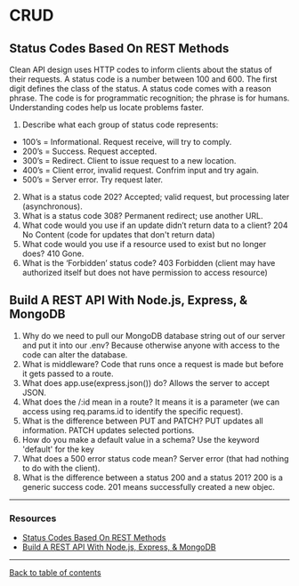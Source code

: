 # CRUD

## Status Codes Based On REST Methods
Clean API design uses HTTP codes to inform clients about the status of their requests.  A status code is a number between 100 and 600. The first digit defines the class of the status. A status code comes with a reason phrase. The code is for programmatic recognition; the phrase is for humans.   Understanding codes help us locate problems faster.

1. Describe what each group of status code represents:
  - 100’s = Informational. Request receive, will try to comply.
  - 200’s = Success.  Request accepted.
  - 300’s = Redirect.  Client to issue request to a new location.
  - 400’s = Client error, invalid request. Confrim input and try again.
  - 500’s = Server error.  Try request later.

2. What is a status code 202?  Accepted; valid request, but processing later (asynchronous).
3. What is a status code 308?  Permanent redirect; use another URL.
4. What code would you use if an update didn’t return data to a client?  204 No Content (code for updates that don't return data)
5. What code would you use if a resource used to exist but no longer does?  410 Gone.
6. What is the ‘Forbidden’ status code?  403 Forbidden (client may have authorized itself but does not have permission to access resource)

## Build A REST API With Node.js, Express, & MongoDB

1. Why do we need to pull our MongoDB database string out of our server and put it into our .env?  Because otherwise anyone with access to the code can alter the database.
2. What is middleware?  Code that runs once a request is made but before it gets passed to a route.
3. What does app.use(express.json()) do?  Allows the server to accept JSON.
4. What does the /:id mean in a route?  It means it is a parameter (we can access using req.params.id to identify the specific request).
5. What is the difference between PUT and PATCH?  PUT updates all information.  PATCH updates selected portions.
6. How do you make a default value in a schema?  Use the keyword 'default' for the key
7. What does a 500 error status code mean?  Server error (that had nothing to do with the client).
8. What is the difference between a status 200 and a status 201?  200 is a generic success code.  201 means successfully created a new objec.

--- 

### Resources

- [Status Codes Based On REST Methods](https://www.moesif.com/blog/technical/api-design/Which-HTTP-Status-Code-To-Use-For-Every-CRUD-App/)
- [Build A REST API With Node.js, Express, & MongoDB](https://www.youtube.com/channel/UCFbNIlppjAuEX4znoulh0Cw)

---

[Back to table of contents](../README.md)